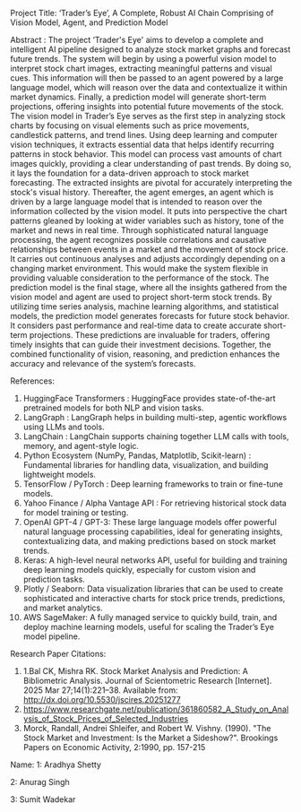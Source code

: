 Project Title: ‘Trader’s Eye’, A Complete, Robust AI Chain Comprising of Vision Model, Agent, and Prediction Model

Abstract : The project ‘Trader's Eye' aims to develop a complete and intelligent AI pipeline designed to analyze stock market graphs and forecast future trends. The system will begin by using a powerful vision model to interpret stock chart images, extracting meaningful patterns and visual cues. This information will then be passed to an agent powered by a large language model, which will reason over the data and contextualize it within market dynamics. Finally, a prediction model will generate short-term projections, offering insights into potential future movements of the stock.
The vision model in Trader’s Eye serves as the first step in analyzing stock charts by focusing on visual elements such as price movements, candlestick patterns, and trend lines. Using deep learning and computer vision techniques, it extracts essential data that helps identify recurring patterns in stock behavior. This model can process vast amounts of chart images quickly, providing a clear understanding of past trends. By doing so, it lays the foundation for a data-driven approach to stock market forecasting. The extracted insights are pivotal for accurately interpreting the stock's visual history.
Thereafter, the agent emerges, an agent which is driven by a large language model that is intended to reason over the information collected by the vision model. It puts into perspective the chart patterns gleaned by looking at wider variables such as history, tone of the market and news in real time. Through sophisticated natural language processing, the agent recognizes possible correlations and causative relationships between events in a market and the movement of stock price. It carries out continuous analyses and adjusts accordingly depending on a changing market environment. This would make the system flexible in providing valuable consideration to the performance of the stock.
The prediction model is the final stage, where all the insights gathered from the vision model and agent are used to project short-term stock trends. By utilizing time series analysis, machine learning algorithms, and statistical models, the prediction model generates forecasts for future stock behavior. It considers past performance and real-time data to create accurate short-term projections. These predictions are invaluable for traders, offering timely insights that can guide their investment decisions. Together, the combined functionality of vision, reasoning, and prediction enhances the accuracy and relevance of the system’s forecasts.


References: 
1. HuggingFace Transformers : HuggingFace provides state-of-the-art pretrained models for both NLP and vision tasks.
2. LangGraph : LangGraph helps in building multi-step, agentic workflows using LLMs and tools.
3. LangChain :  LangChain supports chaining together LLM calls with tools, memory, and agent-style logic.
4. Python Ecosystem (NumPy, Pandas, Matplotlib, Scikit-learn) : Fundamental libraries for handling data, visualization, and building lightweight models.
5. TensorFlow / PyTorch : Deep learning frameworks to train or fine-tune models.
6. Yahoo Finance / Alpha Vantage API :  For retrieving historical stock data for model training or testing.
7. OpenAI GPT-4 / GPT-3: These large language models offer powerful natural language processing capabilities, ideal for generating insights, contextualizing data, and making predictions based on stock market trends.
8. Keras: A high-level neural networks API, useful for building and training deep learning models quickly, especially for custom vision and prediction tasks.
9. Plotly / Seaborn: Data visualization libraries that can be used to create sophisticated and interactive charts for stock price trends, predictions, and market analytics.
10. AWS SageMaker: A fully managed service to quickly build, train, and deploy machine learning models, useful for scaling the Trader’s Eye model pipeline.

Research Paper Citations:
1. 1.Bal CK, Mishra RK. Stock Market Analysis and Prediction: A Bibliometric Analysis. Journal of Scientometric Research [Internet]. 2025 Mar 27;14(1):221–38. Available from: http://dx.doi.org/10.5530/jscires.20251277
2. https://www.researchgate.net/publication/361860582_A_Study_on_Analysis_of_Stock_Prices_of_Selected_Industries
3. Morck, Randall, Andrei Shleifer, and Robert W. Vishny. (1990). "The Stock Market and Investment: Is the Market a Sideshow?". Brookings Papers on Economic Activity, 2:1990, pp. 157-215

Name:
1: Aradhya  Shetty

2: Anurag Singh 

3: Sumit Wadekar 

         
